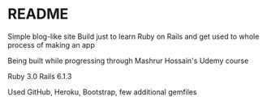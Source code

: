 # README

Simple blog-like site
Build just to learn Ruby on Rails and get used to whole process of making an app

Being built while progressing through Mashrur Hossain's Udemy course

Ruby 3.0
Rails 6.1.3

Used GitHub, Heroku, Bootstrap, few additional gemfiles